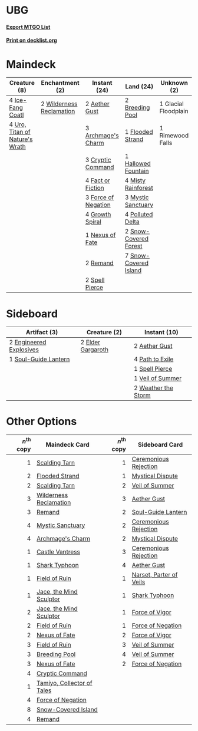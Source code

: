 # UBG

#### [Export MTGO List](../collection/UBG/UBG.txt)
#### [Print on decklist.org](http://decklist.org/?deckmain=2%09Aether%20Gust%0A3%09Archmage's%20Charm%0A2%09Breeding%20Pool%0A3%09Cryptic%20Command%0A4%09Fact%20or%20Fiction%0A1%09Flooded%20Strand%0A3%09Force%20of%20Negation%0A1%09Glacial%20Floodplain%0A4%09Growth%20Spiral%0A1%09Hallowed%20Fountain%0A4%09Ice-Fang%20Coatl%0A4%09Misty%20Rainforest%0A3%09Mystic%20Sanctuary%0A1%09Nexus%20of%20Fate%0A4%09Polluted%20Delta%0A2%09Remand%0A1%09Rimewood%20Falls%0A2%09Snow-Covered%20Forest%0A7%09Snow-Covered%20Island%0A2%09Spell%20Pierce%0A4%09Uro,%20Titan%20of%20Nature's%20Wrath%0A2%09Wilderness%20Reclamation&deckside=2%09Aether%20Gust%0A2%09Elder%20Gargaroth%0A2%09Engineered%20Explosives%0A4%09Path%20to%20Exile%0A1%09Soul-Guide%20Lantern%0A1%09Spell%20Pierce%0A1%09Veil%20of%20Summer%0A2%09Weather%20the%20Storm)
# Maindeck

|                                              Creature (8)                                               |                                          Enchantment (2)                                          |                                         Instant (24)                                         |                                           Land (24)                                            |    Unknown (2)     |
|---------------------------------------------------------------------------------------------------------|---------------------------------------------------------------------------------------------------|----------------------------------------------------------------------------------------------|------------------------------------------------------------------------------------------------|--------------------|
|4 [Ice-Fang Coatl](http://gatherer.wizards.com/Pages/Card/Details.aspx?multiverseid=464152)              |2 [Wilderness Reclamation](http://gatherer.wizards.com/Pages/Card/Details.aspx?multiverseid=457293)|2 [Aether Gust](http://gatherer.wizards.com/Pages/Card/Details.aspx?multiverseid=466796)      |2 [Breeding Pool](http://gatherer.wizards.com/Pages/Card/Details.aspx?multiverseid=97088)       |1 Glacial Floodplain|
|4 [Uro, Titan of Nature's Wrath](http://gatherer.wizards.com/Pages/Card/Details.aspx?multiverseid=476480)|                                                                                                   |3 [Archmage's Charm](http://gatherer.wizards.com/Pages/Card/Details.aspx?multiverseid=463989) |1 [Flooded Strand](http://gatherer.wizards.com/Pages/Card/Details.aspx?multiverseid=405098)     |1 Rimewood Falls    |
|                                                                                                         |                                                                                                   |3 [Cryptic Command](http://gatherer.wizards.com/Pages/Card/Details.aspx?multiverseid=438614)  |1 [Hallowed Fountain](http://gatherer.wizards.com/Pages/Card/Details.aspx?multiverseid=97071)   |                    |
|                                                                                                         |                                                                                                   |4 [Fact or Fiction](http://gatherer.wizards.com/Pages/Card/Details.aspx?multiverseid=405223)  |4 [Misty Rainforest](http://gatherer.wizards.com/Pages/Card/Details.aspx?multiverseid=405102)   |                    |
|                                                                                                         |                                                                                                   |3 [Force of Negation](http://gatherer.wizards.com/Pages/Card/Details.aspx?multiverseid=464001)|3 [Mystic Sanctuary](http://gatherer.wizards.com/Pages/Card/Details.aspx?multiverseid=473209)   |                    |
|                                                                                                         |                                                                                                   |4 [Growth Spiral](http://gatherer.wizards.com/Pages/Card/Details.aspx?multiverseid=457322)    |4 [Polluted Delta](http://gatherer.wizards.com/Pages/Card/Details.aspx?multiverseid=405104)     |                    |
|                                                                                                         |                                                                                                   |1 [Nexus of Fate](http://gatherer.wizards.com/Pages/Card/Details.aspx?multiverseid=450253)    |2 [Snow-Covered Forest](http://gatherer.wizards.com/Pages/Card/Details.aspx?multiverseid=121192)|                    |
|                                                                                                         |                                                                                                   |2 [Remand](http://gatherer.wizards.com/Pages/Card/Details.aspx?multiverseid=380255)           |7 [Snow-Covered Island](http://gatherer.wizards.com/Pages/Card/Details.aspx?multiverseid=121130)|                    |
|                                                                                                         |                                                                                                   |2 [Spell Pierce](http://gatherer.wizards.com/Pages/Card/Details.aspx?multiverseid=425876)     |                                                                                                |                    |


# Sideboard

|                                          Artifact (3)                                           |                                        Creature (2)                                        |                                         Instant (10)                                         |
|-------------------------------------------------------------------------------------------------|--------------------------------------------------------------------------------------------|----------------------------------------------------------------------------------------------|
|2 [Engineered Explosives](http://gatherer.wizards.com/Pages/Card/Details.aspx?multiverseid=50139)|2 [Elder Gargaroth](http://gatherer.wizards.com/Pages/Card/Details.aspx?multiverseid=485502)|2 [Aether Gust](http://gatherer.wizards.com/Pages/Card/Details.aspx?multiverseid=466796)      |
|1 [Soul-Guide Lantern](http://gatherer.wizards.com/Pages/Card/Details.aspx?multiverseid=476488)  |                                                                                            |4 [Path to Exile](http://gatherer.wizards.com/Pages/Card/Details.aspx?multiverseid=220511)    |
|                                                                                                 |                                                                                            |1 [Spell Pierce](http://gatherer.wizards.com/Pages/Card/Details.aspx?multiverseid=425876)     |
|                                                                                                 |                                                                                            |1 [Veil of Summer](http://gatherer.wizards.com/Pages/Card/Details.aspx?multiverseid=466952)   |
|                                                                                                 |                                                                                            |2 [Weather the Storm](http://gatherer.wizards.com/Pages/Card/Details.aspx?multiverseid=464140)|


# Other Options

|*n*<sup>th</sup> copy|                                            Maindeck Card                                            |*n*<sup>th</sup> copy|                                          Sideboard Card                                          |
|--------------------:|-----------------------------------------------------------------------------------------------------|--------------------:|--------------------------------------------------------------------------------------------------|
|                    1|[Scalding Tarn](http://gatherer.wizards.com/Pages/Card/Details.aspx?multiverseid=405107)             |                    1|[Ceremonious Rejection](http://gatherer.wizards.com/Pages/Card/Details.aspx?multiverseid=417613)  |
|                    2|[Flooded Strand](http://gatherer.wizards.com/Pages/Card/Details.aspx?multiverseid=405098)            |                    1|[Mystical Dispute](http://gatherer.wizards.com/Pages/Card/Details.aspx?multiverseid=473020)       |
|                    2|[Scalding Tarn](http://gatherer.wizards.com/Pages/Card/Details.aspx?multiverseid=405107)             |                    2|[Veil of Summer](http://gatherer.wizards.com/Pages/Card/Details.aspx?multiverseid=466952)         |
|                    3|[Wilderness Reclamation](http://gatherer.wizards.com/Pages/Card/Details.aspx?multiverseid=457293)    |                    3|[Aether Gust](http://gatherer.wizards.com/Pages/Card/Details.aspx?multiverseid=466796)            |
|                    3|[Remand](http://gatherer.wizards.com/Pages/Card/Details.aspx?multiverseid=380255)                    |                    2|[Soul-Guide Lantern](http://gatherer.wizards.com/Pages/Card/Details.aspx?multiverseid=476488)     |
|                    4|[Mystic Sanctuary](http://gatherer.wizards.com/Pages/Card/Details.aspx?multiverseid=473209)          |                    2|[Ceremonious Rejection](http://gatherer.wizards.com/Pages/Card/Details.aspx?multiverseid=417613)  |
|                    4|[Archmage's Charm](http://gatherer.wizards.com/Pages/Card/Details.aspx?multiverseid=463989)          |                    2|[Mystical Dispute](http://gatherer.wizards.com/Pages/Card/Details.aspx?multiverseid=473020)       |
|                    1|[Castle Vantress](http://gatherer.wizards.com/Pages/Card/Details.aspx?multiverseid=473204)           |                    3|[Ceremonious Rejection](http://gatherer.wizards.com/Pages/Card/Details.aspx?multiverseid=417613)  |
|                    1|[Shark Typhoon](http://gatherer.wizards.com/Pages/Card/Details.aspx?multiverseid=479587)             |                    4|[Aether Gust](http://gatherer.wizards.com/Pages/Card/Details.aspx?multiverseid=466796)            |
|                    1|[Field of Ruin](http://gatherer.wizards.com/Pages/Card/Details.aspx?multiverseid=435415)             |                    1|[Narset, Parter of Veils](http://gatherer.wizards.com/Pages/Card/Details.aspx?multiverseid=460988)|
|                    1|[Jace, the Mind Sculptor](http://gatherer.wizards.com/Pages/Card/Details.aspx?multiverseid=442051)   |                    1|[Shark Typhoon](http://gatherer.wizards.com/Pages/Card/Details.aspx?multiverseid=479587)          |
|                    2|[Jace, the Mind Sculptor](http://gatherer.wizards.com/Pages/Card/Details.aspx?multiverseid=442051)   |                    1|[Force of Vigor](http://gatherer.wizards.com/Pages/Card/Details.aspx?multiverseid=464113)         |
|                    2|[Field of Ruin](http://gatherer.wizards.com/Pages/Card/Details.aspx?multiverseid=435415)             |                    1|[Force of Negation](http://gatherer.wizards.com/Pages/Card/Details.aspx?multiverseid=464001)      |
|                    2|[Nexus of Fate](http://gatherer.wizards.com/Pages/Card/Details.aspx?multiverseid=450253)             |                    2|[Force of Vigor](http://gatherer.wizards.com/Pages/Card/Details.aspx?multiverseid=464113)         |
|                    3|[Field of Ruin](http://gatherer.wizards.com/Pages/Card/Details.aspx?multiverseid=435415)             |                    3|[Veil of Summer](http://gatherer.wizards.com/Pages/Card/Details.aspx?multiverseid=466952)         |
|                    3|[Breeding Pool](http://gatherer.wizards.com/Pages/Card/Details.aspx?multiverseid=97088)              |                    4|[Veil of Summer](http://gatherer.wizards.com/Pages/Card/Details.aspx?multiverseid=466952)         |
|                    3|[Nexus of Fate](http://gatherer.wizards.com/Pages/Card/Details.aspx?multiverseid=450253)             |                    2|[Force of Negation](http://gatherer.wizards.com/Pages/Card/Details.aspx?multiverseid=464001)      |
|                    4|[Cryptic Command](http://gatherer.wizards.com/Pages/Card/Details.aspx?multiverseid=438614)           |                     |                                                                                                  |
|                    1|[Tamiyo, Collector of Tales](http://gatherer.wizards.com/Pages/Card/Details.aspx?multiverseid=461147)|                     |                                                                                                  |
|                    4|[Force of Negation](http://gatherer.wizards.com/Pages/Card/Details.aspx?multiverseid=464001)         |                     |                                                                                                  |
|                    8|[Snow-Covered Island](http://gatherer.wizards.com/Pages/Card/Details.aspx?multiverseid=121130)       |                     |                                                                                                  |
|                    4|[Remand](http://gatherer.wizards.com/Pages/Card/Details.aspx?multiverseid=380255)                    |                     |                                                                                                  |

